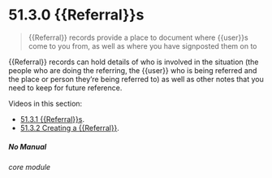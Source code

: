 # 51.3.0 {{Referral}}s

> {{Referral}} records provide a place to document where {{user}}s come to you from, as well as where you have signposted them on to 

{{Referral}} records can hold details of who is involved in the situation (the people who are doing the referring, the {{user}} who is being referred and the place or person they’re being referred to) as well as other notes that you need to keep for future reference.

Videos in this section:
- [51.3.1 {{Referral}}s](/help/index/p/51.3.1).
- [51.3.2 Creating a {{Referral}}](/help/index/p/51.3.2).


##### No Manual

###### core module

